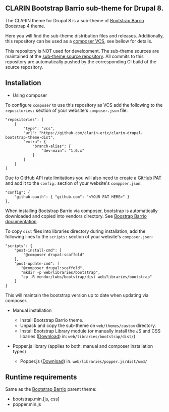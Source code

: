 CLARIN Bootstrap Barrio sub-theme for Drupal 8.
---------------------

The CLARIN theme for Drupal 8 is a sub-theme of [Bootstrap Barrio](https://www.drupal.org/project/bootstrap_barrio) Bootstrap 4 theme.

Here you will find the sub-theme distribution files and releases. Additionally, this repository can be used as a [composer VCS](https://getcomposer.org/doc/05-repositories.md#vcs), see bellow for details.

This repository is NOT used for development. The sub-theme sources are maintained at the [sub-theme source repository](https://github.com/clarin-eric/clarin-drupal-bootstrap-theme). All commits to this repository are automatically pushed by the corresponding CI build of the source repository.

Installation
------------

* Using composer

To configure `composer` to use this repository as VCS add the following to the `repositories:` section of your website's `composer.json` file:

```
"repositories": [
    {
        "type": "vcs",
        "url": "https://github.com/clarin-eric/clarin-drupal-bootstrap-theme-dist",
        "extra": {
            "branch-alias": {
                "dev-main": "1.0.x"
            }
        }
    }
]
```

Due to GitHub API rate limitations you will also need to create a [GitHub PAT](https://docs.github.com/en/github/authenticating-to-github/creating-a-personal-access-token) and add it to the `config:` section of your website's `comppser.json`:
```
"config": {
    "github-oauth": { "github.com": "<YOUR PAT HERE>" }
},
```

When installing Bootstrap Barrio via composer, bootstrap is automatically downloaded and copied into vendors directory. See [Boostrap Barrio documentation](https://www.drupal.org/docs/8/themes/barrio-bootstrap-4-drupal-89-theme/bootstrap-barrio-installation/bootstrap-libraries).

To copy `dist` files into libraries directory during installation, add the following lines to the `scripts:` section of your website's `composer.json`:
```
"scripts": {
    "post-install-cmd": [                                          
        "@composer drupal:scaffold"             
    ],
    "post-update-cmd": [
       "@composer drupal:scaffold",
       "mkdir -p web/libraries/bootstrap",
       "cp -R vendor/twbs/bootstrap/dist web/libraries/bootstrap"
    ]
}
```

This will maintain the bootstrap version up to date when updating via composer.


* Manual installation
  * Install Bootstrap Barrio theme.
  * Unpack and copy the sub-theme on `web/themes/custom` directory.
  * Install Bootstrap Library module (or manually install the JS and CSS libaries ([Download](https://github.com/twbs/bootstrap/releases/download/v4.6.0/bootstrap-4.6.0-dist.zip)) in: `web/libraries/bootstrap/dist/`)

* Popper.js library (applies to both: manual and composer installation types)
  * Popper.js ([Download](https://cdn.jsdelivr.net/npm/popper.js@1.16.0/dist/umd/)) in. `web/libraries/popper.js/dist/umd/`

Runtime requirements
------------

Same as the [Bootstrap Barrio](https://www.drupal.org/project/bootstrap_barrio) parent theme:

* bootstrap.min.[js, css]
* popper.min.js
